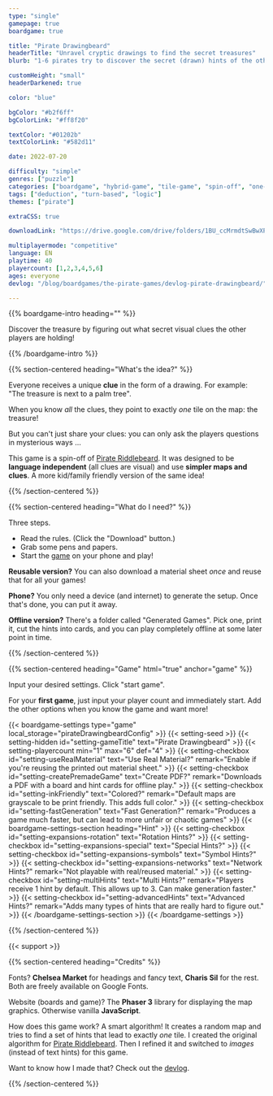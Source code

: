 ```yaml
---
type: "single"
gamepage: true
boardgame: true

title: "Pirate Drawingbeard"
headerTitle: "Unravel cryptic drawings to find the secret treasures"
blurb: "1-6 pirates try to discover the secret (drawn) hints of the other players, to find the treasure before the others"

customHeight: "small"
headerDarkened: true

color: "blue"

bgColor: "#b2f6ff"
bgColorLink: "#ff8f20"

textColor: "#01202b"
textColorLink: "#582d11"

date: 2022-07-20

difficulty: "simple"
genres: ["puzzle"]
categories: ["boardgame", "hybrid-game", "tile-game", "spin-off", "one-paper-game"]
tags: ["deduction", "turn-based", "logic"]
themes: ["pirate"]

extraCSS: true

downloadLink: "https://drive.google.com/drive/folders/1BU_ccMrmdtSwBwXPqsV8sVUkaZR1Jdjp"

multiplayermode: "competitive"
language: EN
playtime: 40
playercount: [1,2,3,4,5,6]
ages: everyone
devlog: "/blog/boardgames/the-pirate-games/devlog-pirate-drawingbeard/"

---
```



{{% boardgame-intro heading="" %}}

Discover the treasure by figuring out what secret visual clues the other players are holding!

{{% /boardgame-intro %}}

<!-- Introduction + explanation text -->
{{% section-centered heading="What's the idea?" %}}

Everyone receives a unique **clue** in the form of a drawing. For example: "The treasure is next to a palm tree".

When you know _all_ the clues, they point to exactly _one_ tile on the map: the treasure!

But you can't just share your clues: you can only ask the players questions in mysterious ways ...

This game is a spin-off of [Pirate Riddlebeard](https://pandaqi.com/pirate-riddlebeard). It was designed to be **language independent** (all clues are visual) and use **simpler maps and clues**. A more kid/family friendly version of the same idea!

{{% /section-centered %}}

{{% section-centered heading="What do I need?" %}}

Three steps.
* Read the rules. (Click the "Download" button.)
* Grab some pens and papers.
* Start the [game](#game) on your phone and play!

**Reusable version?** You can also download a material sheet _once_ and reuse that for all your games!

**Phone?** You only need a device (and internet) to generate the setup. Once that's done, you can put it away.

**Offline version?** There's a folder called "Generated Games". Pick one, print it, cut the hints into cards, and you can play completely offline at some later point in time.

{{% /section-centered %}}

{{% section-centered heading="Game" html="true" anchor="game" %}}

<p>Input your desired settings. Click "start game".</p>
<p>For your <strong>first game</strong>, just input your player count and immediately start. Add the other options when you know the game and want more!</p>

{{< boardgame-settings type="game" local_storage="pirateDrawingbeardConfig" >}}
  {{< setting-seed >}}
  {{< setting-hidden id="setting-gameTitle" text="Pirate Drawingbeard" >}}
  {{< setting-playercount min="1" max="6" def="4" >}}
  {{< setting-checkbox id="setting-useRealMaterial" text="Use Real Material?" remark="Enable if you're reusing the printed out material sheet." >}}
  {{< setting-checkbox id="setting-createPremadeGame" text="Create PDF?" remark="Downloads a PDF with a board and hint cards for offline play." >}}
  {{< setting-checkbox id="setting-inkFriendly" text="Colored?" remark="Default maps are grayscale to be print friendly. This adds full color." >}}
  {{< setting-checkbox id="setting-fastGeneration" text="Fast Generation?" remark="Produces a game much faster, but can lead to more unfair or chaotic games" >}}
  {{< boardgame-settings-section heading="Hint" >}}
{{< setting-checkbox id="setting-expansions-rotation" text="Rotation Hints?" >}}
{{< setting-checkbox id="setting-expansions-special" text="Special Hints?" >}}
{{< setting-checkbox id="setting-expansions-symbols" text="Symbol Hints?" >}}
{{< setting-checkbox id="setting-expansions-networks" text="Network Hints?" remark="Not playable with real/reused material." >}}
{{< setting-checkbox id="setting-multiHints" text="Multi Hints?" remark="Players receive 1 hint by default. This allows up to 3. Can make generation faster." >}}
{{< setting-checkbox id="setting-advancedHints" text="Advanced Hints?" remark="Adds many types of hints that are really hard to figure out." >}}
  {{< /boardgame-settings-section >}}
{{< /boardgame-settings >}}

{{% /section-centered %}}

{{< support >}}

{{% section-centered heading="Credits" %}}

Fonts? **Chelsea Market** for headings and fancy text, **Charis Sil** for the rest. Both are freely available on Google Fonts.

Website (boards and game)? The **Phaser 3** library for displaying the map graphics. Otherwise vanilla **JavaScript**.

How does this game work? A smart algorithm! It creates a random map and tries to find a set of hints that lead to exactly _one_ tile. I created the original algorithm for [Pirate Riddlebeard](https://pandaqi.com/pirate-riddlebeard). Then I refined it and switched to _images_ (instead of text hints) for this game.

Want to know how I made that? Check out the [devlog](/blog/boardgames/the-pirate-games/devlog-pirate-drawingbeard).

{{% /section-centered %}}